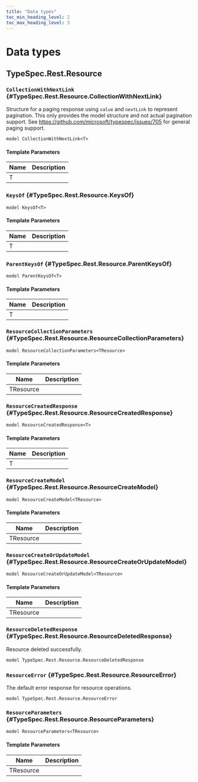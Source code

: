 ```yaml
---
title: "Data types"
toc_min_heading_level: 2
toc_max_heading_level: 3
---
```


# Data types

## TypeSpec.Rest.Resource

### `CollectionWithNextLink` {#TypeSpec.Rest.Resource.CollectionWithNextLink}

Structure for a paging response using `value` and `nextLink` to represent pagination.
This only provides the model structure and not actual pagination support.
See https://github.com/microsoft/typespec/issues/705 for general paging support.

```typespec
model CollectionWithNextLink<T>
```

#### Template Parameters

| Name | Description |
| ---- | ----------- |
| T    |             |

### `KeysOf` {#TypeSpec.Rest.Resource.KeysOf}

```typespec
model KeysOf<T>
```

#### Template Parameters

| Name | Description |
| ---- | ----------- |
| T    |             |

### `ParentKeysOf` {#TypeSpec.Rest.Resource.ParentKeysOf}

```typespec
model ParentKeysOf<T>
```

#### Template Parameters

| Name | Description |
| ---- | ----------- |
| T    |             |

### `ResourceCollectionParameters` {#TypeSpec.Rest.Resource.ResourceCollectionParameters}

```typespec
model ResourceCollectionParameters<TResource>
```

#### Template Parameters

| Name      | Description |
| --------- | ----------- |
| TResource |             |

### `ResourceCreatedResponse` {#TypeSpec.Rest.Resource.ResourceCreatedResponse}

```typespec
model ResourceCreatedResponse<T>
```

#### Template Parameters

| Name | Description |
| ---- | ----------- |
| T    |             |

### `ResourceCreateModel` {#TypeSpec.Rest.Resource.ResourceCreateModel}

```typespec
model ResourceCreateModel<TResource>
```

#### Template Parameters

| Name      | Description |
| --------- | ----------- |
| TResource |             |

### `ResourceCreateOrUpdateModel` {#TypeSpec.Rest.Resource.ResourceCreateOrUpdateModel}

```typespec
model ResourceCreateOrUpdateModel<TResource>
```

#### Template Parameters

| Name      | Description |
| --------- | ----------- |
| TResource |             |

### `ResourceDeletedResponse` {#TypeSpec.Rest.Resource.ResourceDeletedResponse}

Resource deleted successfully.

```typespec
model TypeSpec.Rest.Resource.ResourceDeletedResponse
```

### `ResourceError` {#TypeSpec.Rest.Resource.ResourceError}

The default error response for resource operations.

```typespec
model TypeSpec.Rest.Resource.ResourceError
```

### `ResourceParameters` {#TypeSpec.Rest.Resource.ResourceParameters}

```typespec
model ResourceParameters<TResource>
```

#### Template Parameters

| Name      | Description |
| --------- | ----------- |
| TResource |             |

